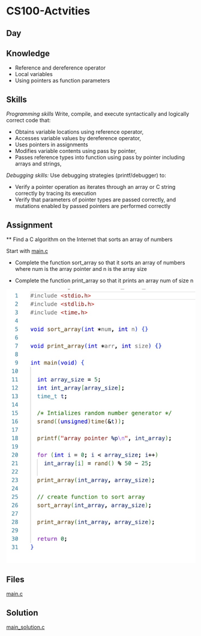 # CS100-Actvities


## Day

## Knowledge

* Reference and dereference operator
* Local variables
* Using pointers as function parameters


## Skills

_Programming skills_
Write, compile, and execute syntactically and logically correct code that:

* Obtains variable locations using reference operator,
* Accesses variable values by dereference operator,
* Uses pointers in assignments
* Modifies variable contents using pass by pointer,
* Passes reference types into function using pass by pointer including arrays and strings,

_Debugging skills:_
Use debugging strategies (printf/debugger) to:

* Verify a pointer operation as iterates through an array or C string correctly by tracing its execution
* Verify that parameters of pointer types are passed correctly, and mutations enabled by passed pointers are performed correctly


## Assignment
** Find a C algorithm on the Internet that sorts an array of numbers

Start with [main.c](main.c)

- Complete the function sort_array so that it sorts an array of numbers where num is the array pointer and n is the array size

- Complete the function print_array so that it prints an array num of size n


![](code-p2.jpg)

## Files

[main.c](main.c)


## Solution
[main_solution.c](main_solution.c)